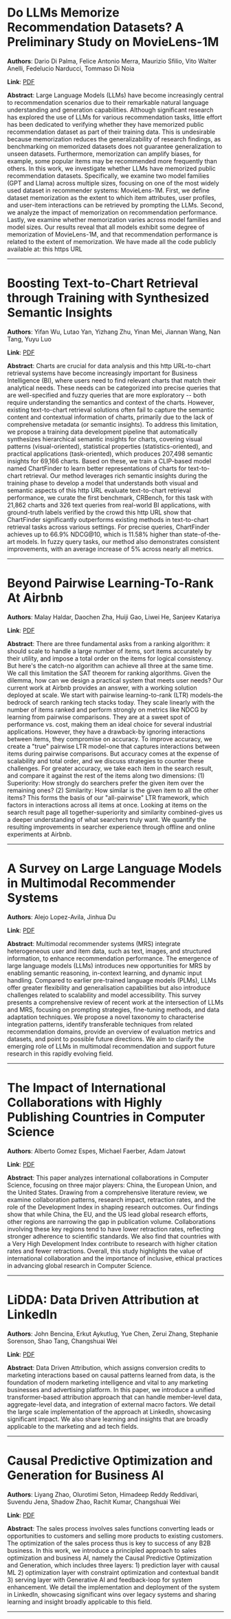 # Do LLMs Memorize Recommendation Datasets? A Preliminary Study on MovieLens-1M 

**Authors**: Dario Di Palma, Felice Antonio Merra, Maurizio Sfilio, Vito Walter Anelli, Fedelucio Narducci, Tommaso Di Noia  

**Link**: [PDF](https://arxiv.org/pdf/2505.10212)  

**Abstract**: Large Language Models (LLMs) have become increasingly central to recommendation scenarios due to their remarkable natural language understanding and generation capabilities. Although significant research has explored the use of LLMs for various recommendation tasks, little effort has been dedicated to verifying whether they have memorized public recommendation dataset as part of their training data. This is undesirable because memorization reduces the generalizability of research findings, as benchmarking on memorized datasets does not guarantee generalization to unseen datasets. Furthermore, memorization can amplify biases, for example, some popular items may be recommended more frequently than others.
In this work, we investigate whether LLMs have memorized public recommendation datasets. Specifically, we examine two model families (GPT and Llama) across multiple sizes, focusing on one of the most widely used dataset in recommender systems: MovieLens-1M. First, we define dataset memorization as the extent to which item attributes, user profiles, and user-item interactions can be retrieved by prompting the LLMs. Second, we analyze the impact of memorization on recommendation performance. Lastly, we examine whether memorization varies across model families and model sizes. Our results reveal that all models exhibit some degree of memorization of MovieLens-1M, and that recommendation performance is related to the extent of memorization. We have made all the code publicly available at: this https URL 

---
# Boosting Text-to-Chart Retrieval through Training with Synthesized Semantic Insights 

**Authors**: Yifan Wu, Lutao Yan, Yizhang Zhu, Yinan Mei, Jiannan Wang, Nan Tang, Yuyu Luo  

**Link**: [PDF](https://arxiv.org/pdf/2505.10043)  

**Abstract**: Charts are crucial for data analysis and this http URL-to-chart retrieval systems have become increasingly important for Business Intelligence (BI), where users need to find relevant charts that match their analytical needs. These needs can be categorized into precise queries that are well-specified and fuzzy queries that are more exploratory -- both require understanding the semantics and context of the charts. However, existing text-to-chart retrieval solutions often fail to capture the semantic content and contextual information of charts, primarily due to the lack of comprehensive metadata (or semantic insights). To address this limitation, we propose a training data development pipeline that automatically synthesizes hierarchical semantic insights for charts, covering visual patterns (visual-oriented), statistical properties (statistics-oriented), and practical applications (task-oriented), which produces 207,498 semantic insights for 69,166 charts. Based on these, we train a CLIP-based model named ChartFinder to learn better representations of charts for text-to-chart retrieval. Our method leverages rich semantic insights during the training phase to develop a model that understands both visual and semantic aspects of this http URL evaluate text-to-chart retrieval performance, we curate the first benchmark, CRBench, for this task with 21,862 charts and 326 text queries from real-world BI applications, with ground-truth labels verified by the crowd this http URL show that ChartFinder significantly outperforms existing methods in text-to-chart retrieval tasks across various settings. For precise queries, ChartFinder achieves up to 66.9% NDCG@10, which is 11.58% higher than state-of-the-art models. In fuzzy query tasks, our method also demonstrates consistent improvements, with an average increase of 5% across nearly all metrics. 

---
# Beyond Pairwise Learning-To-Rank At Airbnb 

**Authors**: Malay Haldar, Daochen Zha, Huiji Gao, Liwei He, Sanjeev Katariya  

**Link**: [PDF](https://arxiv.org/pdf/2505.09795)  

**Abstract**: There are three fundamental asks from a ranking algorithm: it should scale to handle a large number of items, sort items accurately by their utility, and impose a total order on the items for logical consistency. But here's the catch-no algorithm can achieve all three at the same time. We call this limitation the SAT theorem for ranking algorithms. Given the dilemma, how can we design a practical system that meets user needs? Our current work at Airbnb provides an answer, with a working solution deployed at scale. We start with pairwise learning-to-rank (LTR) models-the bedrock of search ranking tech stacks today. They scale linearly with the number of items ranked and perform strongly on metrics like NDCG by learning from pairwise comparisons. They are at a sweet spot of performance vs. cost, making them an ideal choice for several industrial applications. However, they have a drawback-by ignoring interactions between items, they compromise on accuracy. To improve accuracy, we create a "true" pairwise LTR model-one that captures interactions between items during pairwise comparisons. But accuracy comes at the expense of scalability and total order, and we discuss strategies to counter these challenges. For greater accuracy, we take each item in the search result, and compare it against the rest of the items along two dimensions: (1) Superiority: How strongly do searchers prefer the given item over the remaining ones? (2) Similarity: How similar is the given item to all the other items? This forms the basis of our "all-pairwise" LTR framework, which factors in interactions across all items at once. Looking at items on the search result page all together-superiority and similarity combined-gives us a deeper understanding of what searchers truly want. We quantify the resulting improvements in searcher experience through offline and online experiments at Airbnb. 

---
# A Survey on Large Language Models in Multimodal Recommender Systems 

**Authors**: Alejo Lopez-Avila, Jinhua Du  

**Link**: [PDF](https://arxiv.org/pdf/2505.09777)  

**Abstract**: Multimodal recommender systems (MRS) integrate heterogeneous user and item data, such as text, images, and structured information, to enhance recommendation performance. The emergence of large language models (LLMs) introduces new opportunities for MRS by enabling semantic reasoning, in-context learning, and dynamic input handling. Compared to earlier pre-trained language models (PLMs), LLMs offer greater flexibility and generalisation capabilities but also introduce challenges related to scalability and model accessibility. This survey presents a comprehensive review of recent work at the intersection of LLMs and MRS, focusing on prompting strategies, fine-tuning methods, and data adaptation techniques. We propose a novel taxonomy to characterise integration patterns, identify transferable techniques from related recommendation domains, provide an overview of evaluation metrics and datasets, and point to possible future directions. We aim to clarify the emerging role of LLMs in multimodal recommendation and support future research in this rapidly evolving field. 

---
# The Impact of International Collaborations with Highly Publishing Countries in Computer Science 

**Authors**: Alberto Gomez Espes, Michael Faerber, Adam Jatowt  

**Link**: [PDF](https://arxiv.org/pdf/2505.09776)  

**Abstract**: This paper analyzes international collaborations in Computer Science, focusing on three major players: China, the European Union, and the United States. Drawing from a comprehensive literature review, we examine collaboration patterns, research impact, retraction rates, and the role of the Development Index in shaping research outcomes. Our findings show that while China, the EU, and the US lead global research efforts, other regions are narrowing the gap in publication volume. Collaborations involving these key regions tend to have lower retraction rates, reflecting stronger adherence to scientific standards. We also find that countries with a Very High Development Index contribute to research with higher citation rates and fewer retractions. Overall, this study highlights the value of international collaboration and the importance of inclusive, ethical practices in advancing global research in Computer Science. 

---
# LiDDA: Data Driven Attribution at LinkedIn 

**Authors**: John Bencina, Erkut Aykutlug, Yue Chen, Zerui Zhang, Stephanie Sorenson, Shao Tang, Changshuai Wei  

**Link**: [PDF](https://arxiv.org/pdf/2505.09861)  

**Abstract**: Data Driven Attribution, which assigns conversion credits to marketing interactions based on causal patterns learned from data, is the foundation of modern marketing intelligence and vital to any marketing businesses and advertising platform. In this paper, we introduce a unified transformer-based attribution approach that can handle member-level data, aggregate-level data, and integration of external macro factors. We detail the large scale implementation of the approach at LinkedIn, showcasing significant impact. We also share learning and insights that are broadly applicable to the marketing and ad tech fields. 

---
# Causal Predictive Optimization and Generation for Business AI 

**Authors**: Liyang Zhao, Olurotimi Seton, Himadeep Reddy Reddivari, Suvendu Jena, Shadow Zhao, Rachit Kumar, Changshuai Wei  

**Link**: [PDF](https://arxiv.org/pdf/2505.09847)  

**Abstract**: The sales process involves sales functions converting leads or opportunities to customers and selling more products to existing customers. The optimization of the sales process thus is key to success of any B2B business. In this work, we introduce a principled approach to sales optimization and business AI, namely the Causal Predictive Optimization and Generation, which includes three layers: 1) prediction layer with causal ML 2) optimization layer with constraint optimization and contextual bandit 3) serving layer with Generative AI and feedback-loop for system enhancement. We detail the implementation and deployment of the system in LinkedIn, showcasing significant wins over legacy systems and sharing learning and insight broadly applicable to this field. 

---
